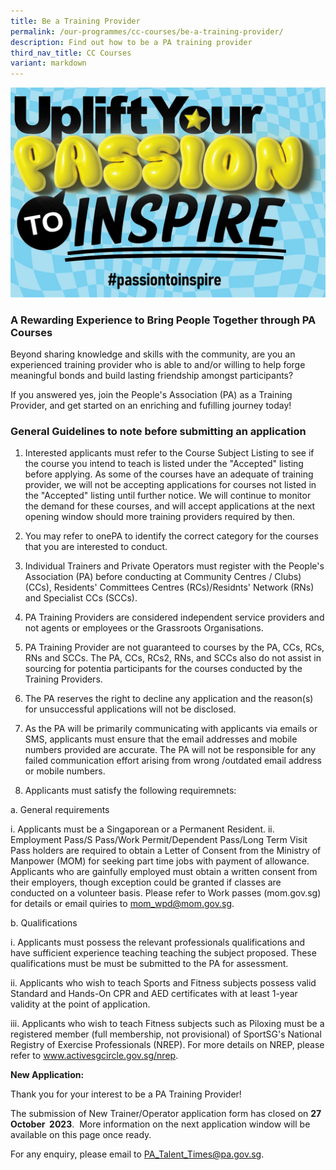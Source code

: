 ```yaml
---
title: Be a Training Provider
permalink: /our-programmes/cc-courses/be-a-training-provider/
description: Find out how to be a PA training provider
third_nav_title: CC Courses
variant: markdown
---
```

![Uplife Your PAssion to Inspire](/images/Our%20Programmes/web-banner.jpg)

### A Rewarding Experience to  Bring People Together through PA Courses
Beyond sharing knowledge and skills with the community, are you an experienced training provider who is able to and/or willing to help forge meaningful bonds and build lasting friendship amongst participants?

If you answered yes, join the People's Association (PA) as a Training Provider, and get started on an enriching and fufilling journey today!

### General Guidelines to note before submitting an application

1. Interested applicants must refer to the Course Subject Listing to see if the course you intend to teach is listed under the "Accepted" listing before applying.  As some of the courses have an adequate of training provider, we will not be accepting applications for courses not listed in the "Accepted" listing until further notice. We will continue to monitor the demand for these courses, and will accept applications at the next opening window should more training providers required by then.

2. You may refer to onePA to identify the correct category for the courses that you are interested to conduct. 

3. Individual Trainers and Private Operators must register with the People's Association (PA) before conducting at Community Centres / Clubs) (CCs), Residents' Committees Centres (RCs)/Residnts' Network (RNs) and Specialist CCs (SCCs).

4. PA Training Providers are considered independent service providers and not agents or employees or the Grassroots Organisations.

5. PA Training Provider are not guaranteed to courses by the PA, CCs, RCs, RNs and SCCs.  The PA, CCs, RCs2, RNs, and SCCs also do not assist in sourcing for potentia participants for the courses conducted by the Training Providers.  

6. The PA reserves the right to decline any application and the reason(s) for unsuccessful applications will not be disclosed.
 
7.   As the PA will be primarily communicating with applicants via emails or SMS, applicants must ensure that the email addresses and mobile numbers provided are accurate.  The PA will not be responsible for any failed communication effort arising from wrong /outdated email address or mobile numbers.

8.   Applicants must satisfy the following requiremnets:

a.  General requirements

i. Applicants must be a Singaporean or a Permanent Resident.
ii. Employment Pass/S Pass/Work Permit/Dependent Pass/Long Term Visit Pass holders are required to obtain a Letter of Consent from the Ministry of Manpower (MOM) for seeking part time jobs with payment of allowance.  Applicants who are gainfully employed must obtain a written consent from their employers, though exception could be granted if classes are conducted on a volunteer basis.  Please refer to Work passes (mom.gov.sg) for details or email quiries to mom_wpd@mom.gov.sg.

b. Qualifications 

i. Applicants must possess the relevant professionals qualifications and have sufficient experience teaching teaching the subject proposed.  These qualifications must be must be submitted to the PA for assessment. 

ii. Applicants who wish to teach Sports and Fitness subjects possess valid Standard and Hands-On CPR and AED certificates  with at least 1-year validity at the point of application.

iii. Applicants who wish to teach Fitness subjects such as Piloxing must  be a registered member (full membership, not provisional) of SportSG's National Registry of Exercise Professionals (NREP).   For more details on NREP, please refer to www.activesgcircle.gov.sg/nrep.
   		
**New Application:**

Thank you for your interest to be a PA Training Provider! 

The submission of New Trainer/Operator application form has closed on **27 October  2023**.  More information on the next application window will be available on this page once ready. 



For any enquiry, please email to [PA\_Talent\_Times@pa.gov.sg](mailto:PA_Talent_Times@pa.gov.sg).